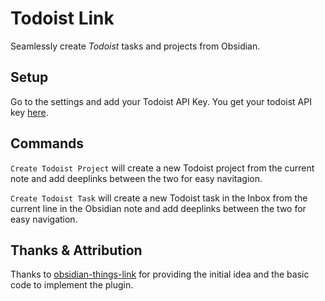 # Todoist Link

Seamlessly create *Todoist* tasks and projects from Obsidian.

## Setup 

Go to the settings and add your Todoist API Key. You get your todoist API key [here](https://todoist.com/app/settings/integrations).
## Commands

`Create Todoist Project` will create a new Todoist project from the current note and add deeplinks between the two for easy navitagion.

`Create Todoist Task` will create a new Todoist task in the Inbox from the current line in the Obsidian note and add deeplinks between the two for easy navigation.

## Thanks & Attribution

Thanks to [obsidian-things-link](https://github.com/gavinmn/obsidian-things-link) for providing the initial idea and the basic code to implement the plugin.